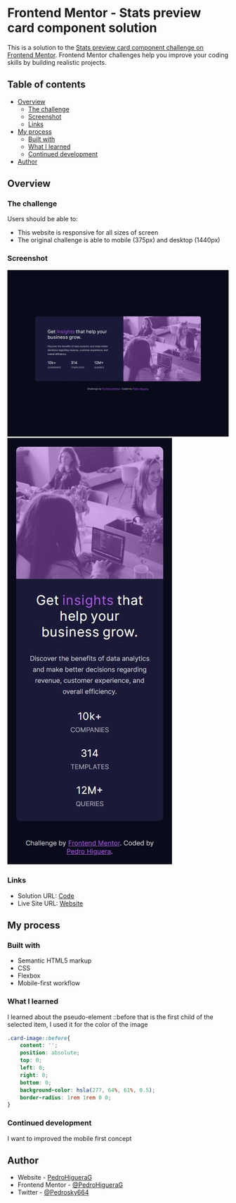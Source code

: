 # Frontend Mentor - Stats preview card component solution

This is a solution to the [Stats preview card component challenge on Frontend Mentor](https://www.frontendmentor.io/challenges/stats-preview-card-component-8JqbgoU62). Frontend Mentor challenges help you improve your coding skills by building realistic projects. 

## Table of contents

- [Overview](#overview)
  - [The challenge](#the-challenge)
  - [Screenshot](#screenshot)
  - [Links](#links)
- [My process](#my-process)
  - [Built with](#built-with)
  - [What I learned](#what-i-learned)
  - [Continued development](#continued-development)
- [Author](#author)

## Overview

### The challenge

Users should be able to:

- This website is responsive for all sizes of screen
- The original challenge is able to mobile (375px) and desktop (1440px)

### Screenshot

![Desktop screenshot](./images/capture.jpeg)
![Mobile screenshot](./images/mobile-capture.jpeg)


### Links

- Solution URL: [Code](https://github.com/PedroHigueraG/Stats-preview-card-component)
- Live Site URL: [Website](https://pedrohiguerag.github.io/Stats-preview-card-component/)

## My process

### Built with

- Semantic HTML5 markup
- CSS
- Flexbox
- Mobile-first workflow

### What I learned

I learned about the pseudo-element ::before that is the first child of the selected item, I used it for the color of the image

```css
.card-image::before{
    content: '';
    position: absolute;
    top: 0;
    left: 0;
    right: 0;
    bottom: 0;
    background-color: hsla(277, 64%, 61%, 0.5);
    border-radius: 1rem 1rem 0 0;
}
```

### Continued development

I want to improved the mobile first concept

## Author

- Website - [PedroHigueraG](https://pedrohiguerag.xyz/)
- Frontend Mentor - [@PedroHigueraG](https://www.frontendmentor.io/profile/PedroHigueraG)
- Twitter - [@Pedrosky664](https://twitter.com/Pedrosky664)
